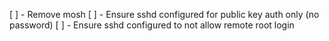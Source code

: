 [ ] - Remove mosh
[ ] - Ensure sshd configured for public key auth only (no password)
[ ] - Ensure sshd configured to not allow remote root login

